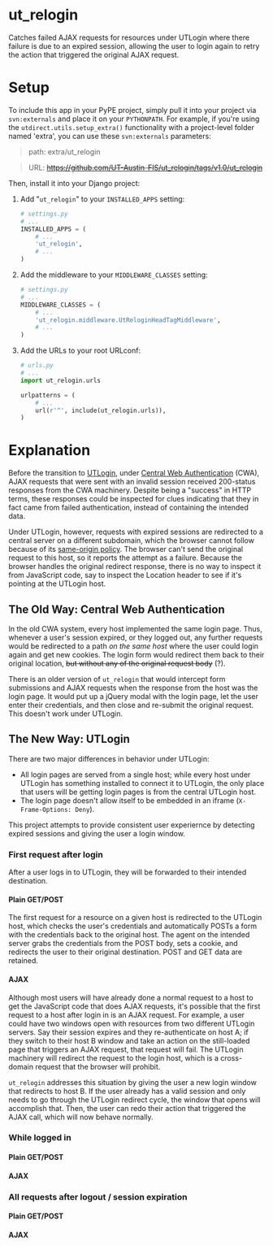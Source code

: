 ut_relogin
==========

Catches failed AJAX requests for resources under UTLogin where there failure is
due to an expired session, allowing the user to login again to retry the action
that triggered the original AJAX request.

Setup
=====

To include this app in your PyPE project, simply pull it into your project via
`svn:externals` and place it on your `PYTHONPATH`. For example, if you're using
the `utdirect.utils.setup_extra()` functionality with a project-level folder
named 'extra', you can use these `svn:externals` parameters:

> path: extra/ut_relogin

> URL: ~~https://github.com/UT-Austin-FIS/ut_relogin/tags/v1.0/ut_relogin~~

Then, install it into your Django project:

1. Add "`ut_relogin`" to your `INSTALLED_APPS` setting:
      ```python
      # settings.py
      # ...
      INSTALLED_APPS = (
          # ...
          'ut_relogin',
          # ...
      )
      ```

1. Add the middleware to your `MIDDLEWARE_CLASSES` setting:
      ```python
      # settings.py
      # ...
      MIDDLEWARE_CLASSES = (
          # ...
          'ut_relogin.middleware.UtReloginHeadTagMiddleware',
          # ...
      )
      ```

1. Add the URLs to your root URLconf:
      ```python
      # urls.py
      # ...
      import ut_relogin.urls

      urlpatterns = (
          # ...
          url(r'^', include(ut_relogin.urls)),
      )

      ```

Explanation
===========

Before the transition to [UTLogin](http://www.utexas.edu/its/utlogin/), under
[Central Web Authentication](http://www.utexas.edu/its/utlogin/Compare%20to%20CWA)
(CWA), AJAX requests that were sent with an invalid session received 200-status
responses from the CWA machinery. Despite being a "success" in HTTP terms,
these responses could be inspected for clues indicating that they in fact
came from failed authentication, instead of containing the intended data.

Under UTLogin, however, requests with expired sessions are redirected to a
central server on a different subdomain, which the browser cannot follow
because of its
[same-origin policy](http://en.wikipedia.org/wiki/Same-origin_policy). The
browser can't send the original request to this host, so it reports the attempt
as a failure.  Because the browser handles the original redirect response,
there is no way to inspect it from JavaScript code, say to inspect the Location
header to see if it's pointing at the UTLogin host.

## The Old Way: Central Web Authentication

In the old CWA system, every host implemented the same login page. Thus,
whenever a user's session expired, or they logged out, any further requests
would be redirected to a path *on the same host* where the user could login
again and get new cookies. The login form would redirect them back to their
original location, ~~but without any of the original request body~~ (?).

There is an older version of `ut_relogin` that would intercept form submissions
and AJAX requests when the response from the host was the login page. It would
put up a jQuery modal with the login page, let the user enter their
credentials, and then close and re-submit the original request. This doesn't
work under UTLogin.

## The New Way: UTLogin

There are two major differences in behavior under UTLogin:
* All login pages are served from a single host; while every host under UTLogin
  has something installed to connect it to UTLogin, the only place that users
  will be getting login pages is from the central UTLogin host.
* The login page doesn't allow itself to be embedded in an iframe
  (`X-Frame-Options: Deny`).

This project attempts to provide consistent user experiernce by detecting
expired sessions and giving the user a login window.

### First request after login
After a user logs in to UTLogin, they will be forwarded to their intended
destination.

#### Plain GET/POST
The first request for a resource on a given host is redirected to the UTLogin
host, which checks the user's credentials and automatically POSTs a form with
the credentials back to the original host. The agent on the intended server
grabs the credentials from the POST body, sets a cookie, and redirects the user
to their original destination. POST and GET data are retained.

#### AJAX
Although most users will have already done a normal request to a host to get
the JavaScript code that does AJAX requests, it's possible that the first
request to a host after login in is an AJAX request. For example, a user
could have two windows open with resources from two different UTLogin servers.
Say their session expires and they re-authenticate on host A; if they switch
to their host B window and take an action on the still-loaded page that
triggers an AJAX request, that request will fail. The UTLogin machinery will
redirect the request to the login host, which is a cross-domain request that
the browser will prohibit.

`ut_relogin` addresses this situation by giving the user a new login window
that redirects to host B. If the user already has a valid session and only
needs to go through the UTLogin redirect cycle, the window that opens will
accomplish that. Then, the user can redo their action that triggered the
AJAX call, which will now behave normally.

### While logged in
#### Plain GET/POST
#### AJAX

### All requests after logout / session expiration
#### Plain GET/POST
#### AJAX

